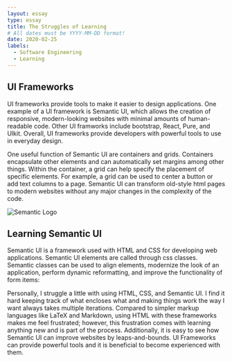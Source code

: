```yaml
---
layout: essay
type: essay
title: The Struggles of Learning
# All dates must be YYYY-MM-DD format!
date: 2020-02-25
labels:
  - Software Engineering
  - Learning
---
```


## UI Frameworks

UI frameworks provide tools to make it easier to design applications. One example of a UI framework is Semantic UI, which allows
the creation of responsive, modern-looking websites with minimal amounts of human-readable code. Other UI framworks include bootstrap,
React, Pure, and Ulkit. Overall, UI frameworks provide developers with powerful tools to use in everyday design.

One useful function of Semantic UI are containers and grids. Containers encapsulate other elements and can automatically set margins among other things. Within the container, a grid can help specify the placement of specific elements. For example, a grid can be used to center a button or add text columns to a page. Semantic UI can transform old-style html pages to modern websites without any major changes in the complexity of the code. 

<img class="ui medium centered image" src="https://react.semantic-ui.com/logo.png" alt="Semantic Logo">
  
## Learning Semantic UI

Semantic UI is a framework used with HTML and CSS for developing web applications. Semantic UI elements are called through css classes.
Semantic classes can be used to align elements, modernize the look of an application, perform dynamic reformatting, and improve the
functionality of form items:

Personally, I struggle a little with using HTML, CSS, and Semantic UI. I find it hard keeping track of what encloses what and making things work the way I want always takes multiple iterations. Compared to simpler markup languages like LaTeX and Markdown, using HTML with these frameworks makes me feel frustrated; however, this frustration comes with learning anything new and is part of the process. Additionally, it is easy to see how Semantic UI can improve websites by leaps-and-bounds. UI Frameworks can provide powerful tools and it is beneficial to become experienced with them.
